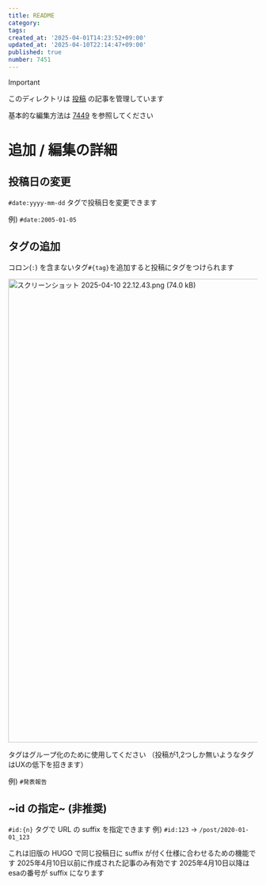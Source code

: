 ```yaml
---
title: README
category:
tags:
created_at: '2025-04-01T14:23:52+09:00'
updated_at: '2025-04-10T22:14:47+09:00'
published: true
number: 7451
---
```


> [!IMPORTANT]
> このディレクトリは [投稿](https://kajilab.net/posts) の記事を管理しています

基本的な編集方法は [7449](https://kjlb.esa.io/posts/7449) を参照してください

# 追加 / 編集の詳細
## 投稿日の変更
`#date:yyyy-mm-dd` タグで投稿日を変更できます

例) `#date:2005-01-05`

## タグの追加
コロン(`:`) を含まないタグ`#{tag}`を追加すると投稿にタグをつけられます

<img width="937" alt="スクリーンショット 2025-04-10 22.12.43.png (74.0 kB)" src="https://img.esa.io/uploads/production/attachments/13979/2025/04/10/148142/d8bec1d5-b005-4302-8d45-b6a8609eed76.png">

タグはグループ化のために使用してください
（投稿が1,2つしか無いようなタグはUXの低下を招きます）

例) `#発表報告`


## ~id の指定~ (非推奨)
`#id:{n}` タグで URL の suffix を指定できます
例) `#id:123` → `/post/2020-01-01_123`

これは旧版の HUGO で同じ投稿日に suffix が付く仕様に合わせるための機能です
2025年4月10日以前に作成された記事のみ有効です
2025年4月10日以降はesaの番号が suffix になります

